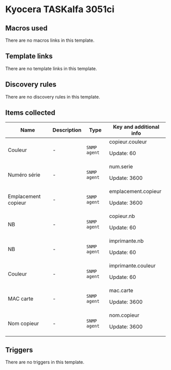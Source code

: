 # Kyocera TASKalfa 3051ci

## Macros used

There are no macros links in this template.

## Template links

There are no template links in this template.

## Discovery rules

There are no discovery rules in this template.

## Items collected

|Name|Description|Type|Key and additional info|
|----|-----------|----|----|
|Couleur|<p>-</p>|`SNMP agent`|copieur.couleur<p>Update: 60</p>|
|Numéro série|<p>-</p>|`SNMP agent`|num.serie<p>Update: 3600</p>|
|Emplacement copieur|<p>-</p>|`SNMP agent`|emplacement.copieur<p>Update: 3600</p>|
|NB|<p>-</p>|`SNMP agent`|copieur.nb<p>Update: 60</p>|
|NB|<p>-</p>|`SNMP agent`|imprimante.nb<p>Update: 60</p>|
|Couleur|<p>-</p>|`SNMP agent`|imprimante.couleur<p>Update: 60</p>|
|MAC carte|<p>-</p>|`SNMP agent`|mac.carte<p>Update: 3600</p>|
|Nom copieur|<p>-</p>|`SNMP agent`|nom.copieur<p>Update: 3600</p>|


## Triggers

There are no triggers in this template.

